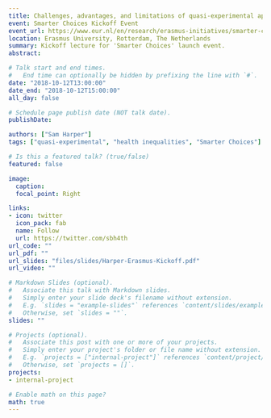 ```yaml
---
title: Challenges, advantages, and limitations of quasi-experimental approaches to evaluate interventions on health inequalities
event: Smarter Choices Kickoff Event
event_url: https://www.eur.nl/en/research/erasmus-initiatives/smarter-choices-better-health
location: Erasmus University, Rotterdam, The Netherlands
summary: Kickoff lecture for 'Smarter Choices' launch event.
abstract: 

# Talk start and end times.
#   End time can optionally be hidden by prefixing the line with `#`.
date: "2018-10-12T13:00:00"
date_end: "2018-10-12T15:00:00"
all_day: false

# Schedule page publish date (NOT talk date).
publishDate: 

authors: ["Sam Harper"]
tags: ["quasi-experimental", "health inequalities", "Smarter Choices"]

# Is this a featured talk? (true/false)
featured: false

image:
  caption: 
  focal_point: Right

links:
- icon: twitter
  icon_pack: fab
  name: Follow
  url: https://twitter.com/sbh4th
url_code: ""
url_pdf: ""
url_slides: "files/slides/Harper-Erasmus-Kickoff.pdf"
url_video: ""

# Markdown Slides (optional).
#   Associate this talk with Markdown slides.
#   Simply enter your slide deck's filename without extension.
#   E.g. `slides = "example-slides"` references `content/slides/example-slides.md`.
#   Otherwise, set `slides = ""`.
slides: ""

# Projects (optional).
#   Associate this post with one or more of your projects.
#   Simply enter your project's folder or file name without extension.
#   E.g. `projects = ["internal-project"]` references `content/project/deep-learning/index.md`.
#   Otherwise, set `projects = []`.
projects:
- internal-project

# Enable math on this page?
math: true
---
```

